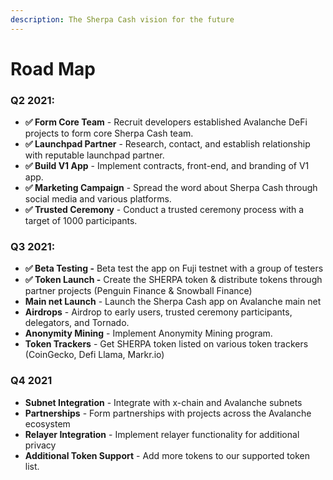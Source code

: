 ```yaml
---
description: The Sherpa Cash vision for the future
---
```


# Road Map

### **Q2 2021:**

* **✅ Form Core Team** - Recruit developers established Avalanche DeFi projects to form core Sherpa Cash team.
* **✅ Launchpad Partner** - Research, contact, and establish relationship with reputable launchpad partner.
* **✅ Build V1 App** - Implement contracts, front-end, and branding of V1 app.
* **✅ Marketing Campaign** - Spread the word about Sherpa Cash through social media and various platforms.
* **✅ Trusted Ceremony** - Conduct a trusted ceremony process with a target of 1000 participants.

### **Q3 2021:**

* **✅ Beta Testing -** Beta test the app on Fuji testnet with a group of testers
* **✅ Token Launch -** Create the SHERPA token & distribute tokens through partner projects \(Penguin Finance & Snowball Finance\)
* **Main net Launch** - Launch the Sherpa Cash app on Avalanche main net
* **Airdrops** - Airdrop to early users, trusted ceremony participants, delegators, and Tornado.
* **Anonymity Mining** - Implement Anonymity Mining program.
* **Token Trackers** - Get SHERPA token listed on various token trackers \(CoinGecko, Defi Llama, Markr.io\)

### Q4 2021

* **Subnet Integration** - Integrate with x-chain and Avalanche subnets
* **Partnerships** - Form partnerships with projects across the Avalanche ecosystem
* **Relayer Integration** - Implement relayer functionality for additional privacy
* **Additional Token Support** - Add more tokens to our supported token list.



